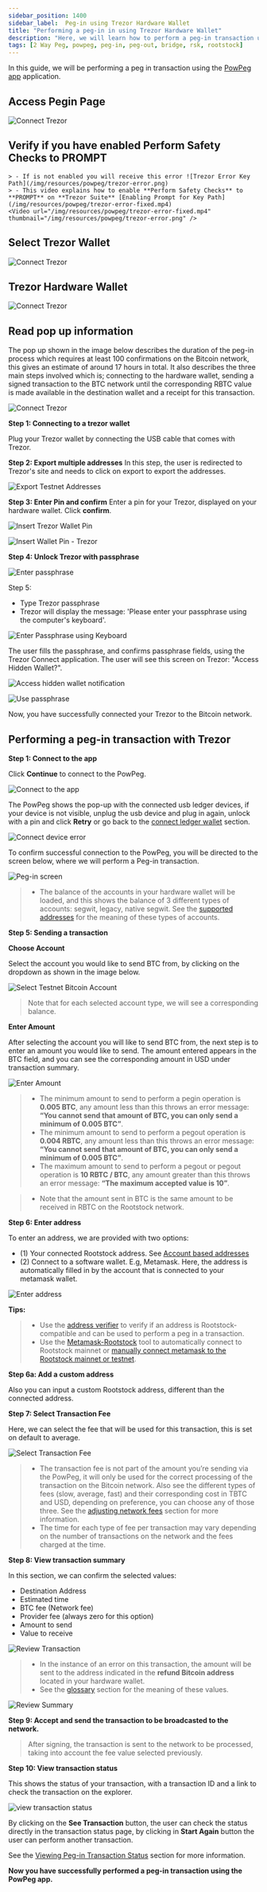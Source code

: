 ```yaml
---
sidebar_position: 1400
sidebar_label:  Peg-in using Trezor Hardware Wallet
title: "Performing a peg-in in using Trezor Hardware Wallet"
description: "Here, we will learn how to perform a peg-in transaction using the Trezor Hardware Wallet."
tags: [2 Way Peg, powpeg, peg-in, peg-out, bridge, rsk, rootstock]
---
```


In this guide, we will be performing a peg in transaction using the [PowPeg app](https://powpeg.rootstock.io/) application.

## Access Pegin Page

![Connect Trezor](/img/resources/powpeg/pegin.png)

## Verify if you have enabled **Perform Safety Checks** to **PROMPT**

    > - If is not enabled you will receive this error ![Trezor Error Key Path](/img/resources/powpeg/trezor-error.png) 
    > - This video explains how to enable **Perform Safety Checks** to **PROMPT** on **Trezor Suite** [Enabling Prompt for Key Path](/img/resources/powpeg/trezor-error-fixed.mp4) 
    <Video url="/img/resources/powpeg/trezor-error-fixed.mp4" thumbnail="/img/resources/powpeg/trezor-error.png" />

## Select Trezor Wallet

![Connect Trezor](/img/resources/powpeg/wallets.png)

## Trezor Hardware Wallet

![Connect Trezor](/img/resources/powpeg/pegin-connect-your-trezor.png)


## Read pop up information

The pop up shown in the image below describes the duration of the peg-in process which requires at least 100 confirmations on the Bitcoin network, this gives an estimate of around 17 hours in total. It also describes the three main steps involved which is; connecting to the hardware wallet, sending a signed transaction to the BTC network until the corresponding RBTC value is made available in the destination wallet and a receipt for this transaction.

![Connect Trezor](/img/resources/powpeg/pegin-popup.png)

**Step 1: Connecting to a trezor wallet**

Plug your Trezor wallet by connecting the USB cable that comes with Trezor.

**Step 2: Export multiple addresses**
In this step, the user is redirected to Trezor's site and needs to click on export to export the addresses. 

![Export Testnet Addresses](/img/resources/powpeg/34-export-testnet-addresses.png)

**Step 3: Enter Pin and confirm**
Enter a pin for your Trezor, displayed on your hardware wallet. Click **confirm**.

![Insert Trezor Wallet Pin](/img/resources/powpeg/35-insert-trezor-wallet-pin.png)

![Insert Wallet Pin - Trezor](/img/resources/powpeg/35a-insert-wallet-pin-trezor.png)

**Step 4: Unlock Trezor with passphrase**

![Enter passphrase](/img/resources/powpeg/36-enter-passphrase.png)

Step 5:
- Type Trezor passphrase
- Trezor will display the message: 'Please enter your passphrase using the computer's keyboard'.

![Enter Passphrase using Keyboard](/img/resources/powpeg/36a-enter-passphrase-keyboard.png)

The user fills the passphrase, and confirms passphrase fields, using the Trezor Connect application. The user will see this screen on Trezor: "Access Hidden Wallet?".

![Access hidden wallet notification](/img/resources/powpeg/37-access-hidden-wallet-notification.png)

![Use passphrase](/img/resources/powpeg/37a-use-passphrase.png)

Now, you have successfully connected your Trezor to the Bitcoin network.

## Performing a peg-in transaction with Trezor
 
**Step 1: Connect to the app**

Click **Continue** to connect to the PowPeg.

![Connect to the app](/img/resources/powpeg/pegin-trezor-connection.png)

The PowPeg shows the pop-up with the connected usb ledger devices, if your device is not visible, unplug the usb device and plug in again, unlock with a pin and click **Retry** or go back to the [connect ledger wallet](#ledger-hardware-wallet) section.

![Connect device error](/img/resources/powpeg/error-conecting-trezor.png)

To confirm successful connection to the PowPeg, you will be directed to the screen below, where we will perform a Peg-in transaction. 

![Peg-in screen](/img/resources/powpeg/pegin-transaction-page.png)

> - The balance of the accounts in your hardware wallet will be loaded, and this shows the balance of 3 different types of accounts: segwit, legacy, native segwit. See the [supported addresses](#supported-addresses) for the meaning of these types of accounts.

**Step 5: Sending a transaction**

**Choose Account**

Select the account you would like to send BTC from, by clicking on the dropdown as shown in the image below. 

![Select Testnet Bitcoin Account](/img/resources/powpeg/select-btc-account.png)

> Note that for each selected account type, we will see a corresponding balance.

**Enter Amount**

After selecting the account you will like to send BTC from, the next step is to enter an amount you would like to send. The amount entered appears in the BTC field, and you can see the corresponding amount in USD under transaction summary.

![Enter Amount](/img/resources/powpeg/enter-amount.png)

> - The minimum amount to send to perform a pegin operation is **0.005 BTC**, any amount less than this throws an error message: **“You cannot send that amount of BTC, you can only send a minimum of 0.005 BTC”**.
> - The minimum amount to send to perform a pegout operation is **0.004 RBTC**, any amount less than this throws an error message: **“You cannot send that amount of BTC, you can only send a minimum of 0.005 BTC”**.
> - The maximum amount to send to perform a pegout or pegout operation is **10 RBTC / BTC**, any amount greater than this throws an error message: **“The maximum accepted value is 10”**.

> - Note that the amount sent in BTC is the same amount to be received in RBTC on the Rootstock network.

**Step 6: Enter address**

To enter an address, we are provided with two options: 

- (1) Your connected Rootstock address. See [Account based addresses](/concepts/account-based-addresses/) 
- (2) Connect to a software wallet. E.g, Metamask. Here, the address is automatically filled in by the account that is connected to your metamask wallet.

![Enter address](/img/resources/powpeg/ledger-pegin-destination-address.png)

**Tips:**

> - Use the [address verifier](/developers/) to verify if an address is Rootstock-compatible and can be used to perform a peg in a transaction.
> - Use the [Metamask-Rootstock](https://metamask-landing.rifos.org/) tool to automatically connect to Rootstock mainnet or [manually connect metamask to the Rootstock mainnet or testnet](/developers/blockchain-essentials/browser/).

**Step 6a: Add a custom address**

Also you can input a custom Rootstock address, different than the connected address.
 
**Step 7: Select Transaction Fee**

Here, we can select the fee that will be used for this transaction, this is set on default to average.

![Select Transaction Fee](/img/resources/powpeg/select-pegin-fee.png)

> - The transaction fee is not part of the amount you’re sending via the PowPeg, it will only be used for the correct processing of the transaction on the Bitcoin network. Also see the different types of fees (slow, average, fast) and their corresponding cost in TBTC and USD, depending on preference, you can choose any of those three. See the [adjusting network fees](/resources/guides/powpeg/advanced-operations#adjusting-network-fees) section for more information. 
> - The time for each type of fee per transaction may vary depending on the number of transactions on the network and the fees charged at the time.

**Step 8: View transaction summary**

In this section, we can confirm the selected values:

- Destination Address
- Estimated time
- BTC fee (Network fee)
- Provider fee (always zero for this option)
- Amount to send
- Value to receive

![Review Transaction](/img/resources/powpeg/ledger-pegin-review-details.png)

> - In the instance of an error on this transaction, the amount will be sent to the address indicated in the **refund Bitcoin address** located in your hardware wallet.
> - See the [glossary](/resources/guides/powpeg/glossary/) section for the meaning of these values.

![Review Summary](/img/resources/powpeg/ledger-pegin-review-summary.png)


**Step 9: Accept and send the transaction to be broadcasted to the network.**


> After signing, the transaction is sent to the network to be processed, taking into account the fee value selected previously. 

**Step 10: View transaction status**

This shows the status of your transaction, with a transaction ID and a link to check the transaction on the explorer. 

![view transaction status](/img/resources/powpeg/ledger-pegin-tx-finished.png)

By clicking on the **See Transaction** button, the user can check the status directly in the transaction status page, by clicking in **Start Again** button the user can perform another transaction.

See the [Viewing Peg-in Transaction Status](/resources/guides/powpeg/pegin/status) section for more information. 

**Now you have successfully performed a peg-in transaction using the PowPeg app.**